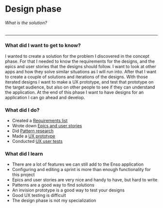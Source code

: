# Design phase
###### What is the solution?
---

### What did I want to get to know?
I wanted to create a solution for the problem I discovered in the concept phase. For that I needed to know the requirements for the designs, and the epics and user stories that the designs should follow. I want to look at other apps and how they solve similar situations as I will run into. After that I want to create a couple of solutions and iterations of the designs. With those iterated designs I want to make a UX prototype, and test that prototype on the target audience, but also on other people to see if they can understand the application. At the end of this phase I want to have designs for an application I can go ahead and develop.

### What did I do?
* Created a [Requirements list](./requirements-list.md)
* Wrote down [Epics and user stories](./epics/epics.md)
* Did [Pattern research](./pattern-research.md)
* Made a [UX prototype](./ux-prototype.md)
* Conducted [UX user tests](./ux-user-tests.md)

### What did I learn
- There are a lot of features we can still add to the Enso application
- Configuring and editing a sprint is more than enough functionality for this project
- Epics and user stories are very nice and handy to have, but hard to write
- Patterns are a good way to find solutions
- An invision prototype is a good way to test your designs
- Good UX testing is difficult
- The design phase is not my specialization